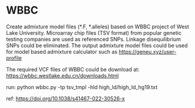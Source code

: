 # WBBC
Create admixture model files (*.F, *.alleles) based on WBBC project of West Lake University. Microarray chip files (TSV format) from popular genetic testing companies are used as referenced SNPs. Linkage disequilibrium SNPs could be eliminated. The output admixture model files could be used for model based admixture calculator such as https://geneu.xyz/user-profile

The required VCF files of WBBC could be download at: https://wbbc.westlake.edu.cn/downloads.html

run: python wbbc.py -tp tsv_tmpl -hld high_ld/high_ld_hg19.txt

ref: https://doi.org/10.1038/s41467-022-30526-x
